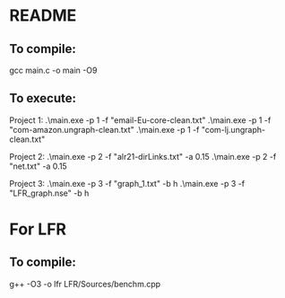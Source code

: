 # README

## To compile:

gcc main.c -o main -O9


## To execute:

Project 1:
	.\main.exe -p 1 -f "email-Eu-core-clean.txt"
	.\main.exe -p 1 -f "com-amazon.ungraph-clean.txt"
	.\main.exe -p 1 -f "com-lj.ungraph-clean.txt"

Project 2:
	.\main.exe -p 2 -f "alr21-dirLinks.txt" -a 0.15
	.\main.exe -p 2 -f "net.txt" -a 0.15

Project 3:
	.\main.exe -p 3 -f "graph_1.txt" -b h
	.\main.exe -p 3 -f "LFR_graph.nse" -b h


# For LFR 

## To compile:

 g++ -O3 -o lfr LFR/Sources/benchm.cpp


